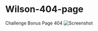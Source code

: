 # Wilson-404-page
Challenge Bonus Page 404
![Screenshot](https://github.com/GMKRAKEN23/Wilson-404-page/assets/149949090/31ffbf17-3b85-4985-8d2b-1a50d841757e)
